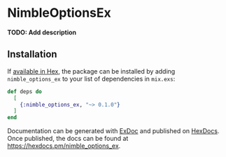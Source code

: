 # NimbleOptionsEx

**TODO: Add description**

## Installation

If [available in Hex](https://hex.pm/docs/publish), the package can be installed
by adding `nimble_options_ex` to your list of dependencies in `mix.exs`:

```elixir
def deps do
  [
    {:nimble_options_ex, "~> 0.1.0"}
  ]
end
```

Documentation can be generated with [ExDoc](https://github.com/elixir-lang/ex_doc)
and published on [HexDocs](https://hexdocs.pm). Once published, the docs can
be found at <https://hexdocs.pm/nimble_options_ex>.

